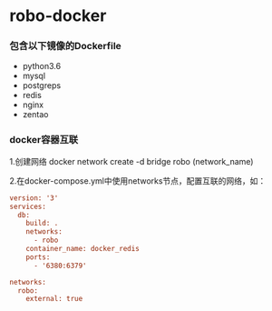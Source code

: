 # robo-docker

### 包含以下镜像的Dockerfile

- python3.6
- mysql
- postgreps
- redis
- nginx
- zentao


### docker容器互联

1.创建网络
docker network create -d bridge robo (network_name)

2.在docker-compose.yml中使用networks节点，配置互联的网络，如：

```ini
version: '3'
services:
  db:
    build: .
    networks:
      - robo
    container_name: docker_redis
    ports:
      - '6380:6379'

networks:
  robo:
    external: true
```